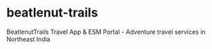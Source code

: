 # beatlenut-trails
BeatlenutTrails Travel App &amp; ESM Portal - Adventure travel services in Northeast India
